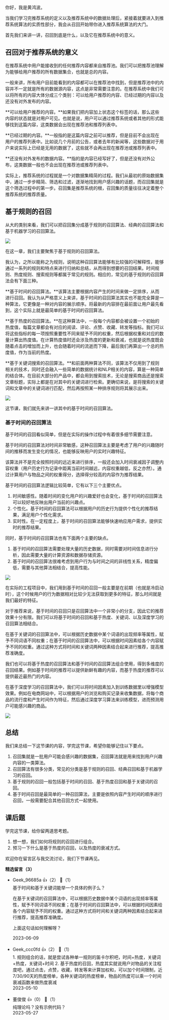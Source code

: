 你好，我是黄鸿波。

当我们学习完推荐系统的定义以及推荐系统中的数据处理后，紧接着就要进入到推荐系统算法的实质性部分，我会从召回开始带你进入推荐系统算法的大门。

首先我们来讲一讲，召回到底是什么，以及它在推荐系统中的意义。

## 召回对于推荐系统的意义

在推荐系统中用户能接收到的任何推荐内容都来自推荐池。我们可以把推荐池理解为能够给用户推荐的所有数据集合，也就是总的内容。

一般来讲，所有用户目前能看到的内容都可以在推荐池中找到，但是推荐池中的内容并不一定就是所有的数据源内容，这点是非常需要注意的。在推荐系统中我们可以将所有的内容大体分成三个类别：可以给用户推荐的内容、已经过期的内容以及还没有对外发布的内容。

**可以给用户推荐的内容。**如果我们把内容加上状态这个标签的话，那么这些内容的状态就是对用户可见。也就是说，用户可以通过推荐系统或者其他的形式能够找到这篇内容，这类数据会出现在推荐池和推荐列表中。

**已经过期的内容。**一般指的是这篇内容之前可以推荐，但是目前不会出现在用户的推荐列表中。比如说几个月前的公告，或者去年的新闻等，这些数据对于用户来说实际上已经是无用的数据了，这些就不会再出现在推荐池或推荐列表中。

**还没有对外发布的数据内容。**指的是内容已经写好了，但是还没有对外公布，这类数据一般也不会出现在推荐池或推荐列表中。

实际上，推荐系统的过程就是一个对数据集精简的过程。我们从最初的原始数据集中，通过一步步精简、筛选和过滤，逐渐地找到用户感兴趣的话题，而召回集就是这个筛选过程中的第一步。召回集是推荐系统的根，召回集的质量往往决定着整个推荐系统的推荐质量。

## 基于规则的召回

从大的类别来看，我们可以把召回集分成基于规则的召回算法、经典的召回算法和基于机器学习的召回算法。

![](https://static001.geekbang.org/resource/image/d8/31/d8bcc2c376f86afe21d00e9f1d988331.jpg?wh=1792x800)

在这一章，我们主要聚焦于基于规则的召回算法。

我认为，之所以能称之为规则，说明这种召回算法能够有比较强的可解释性，能够通过一系列的规则和特点来进行归纳和总结，从而得到想要的召回结果。时间规则、热度规则、搜索规则等都属于常见的规则。相应的，常见的基于规则的召回算法会有下面三种。

**基于时间的召回算法。**该算法主要根据内容产生的时间来做一定排序，从而进行召回。我认为从严格意义上来讲，基于时间的召回算法其实也不能完全算是一种算法，它更像是一种对内容的展示顺序。将最新的内容排在最前面让用户最先看到，这个实际上就是最简单的基于时间的召回算法。

**基于热度的召回算法。**在这种算法中，一般每个内容都会被设置一个初始的热度值，每篇文章都会有对应的阅读、评论、点赞、收藏、转发等指标。我们可以将这些指标的每一项按照重要性不同来赋予不同的权重，然后根据权重和对应的数量计算出热度值。在计算热度值时还会涉及热度的更新和衰减，也就是说热度既会随着点击的增加而上升，也会随着时间的流逝而下降，最后我们再算出一个总的热度值，作为当前的热度。

**基于关键词搜索的召回算法。**和前面两种算法不同，该算法不仅用到了规则相关的技术，同时还会融入一些简单的数据统计和NLP相关的内容，算是一种简单的结合体。在目前大部分的产品中，都会用到搜索技术，无论是搜索商品还是搜索文章标题，实际上都是在对其中的关键词进行检索。更确切来说，是将搜索的关键词和文章中的关键词进行匹配，然后再按照某一种排序规则将其展示出来。

![](https://static001.geekbang.org/resource/image/74/b4/74211a1337a6184075119f0c9f0b2db4.jpg?wh=1788x751)

这节课，我们就先来讲一讲其中的基于时间的召回算法。

### 基于时间的召回算法

基于时间的召回看似简单，但是在实际的操作过程中有着很多细节需要注意。

基于时间的召回算法对时间非常敏感，这种召回算法主要是考虑了用户的兴趣随时间的推移而发生变化的情况，也能够反映用户的实时兴趣特征。

该算法并不是完全按照时间的远近来进行排序，一般还会加入时间衰减因子调整内容权重（用户历史行为记录中距离当前时间越远，内容权重越低，反之亦然）。通过计算用户与物品之间的权重得分，选择得分较高的内容作为推荐结果。

基于时间的召回算法逻辑比较简单，它有以下三个主要优点。

1. 时间敏感性。随着时间的变化用户的兴趣爱好也会变化，基于时间的召回算法可以较好地反映出用户当前的兴趣点。
2. 个性化。基于时间的召回算法可以根据用户的历史行为提供个性化的推荐结果，满足用户个性化需求。
3. 实时性。在一定程度上，基于时间的召回算法能够快速响应用户需求，提供实时的推荐结果。

同时，基于时间的召回算法也有下面两个主要的缺点。

1. 基于时间的召回算法需要处理大量的历史数据，同时需要对时间信息进行分析，因此需要大量的计算资源和数据存储资源。
2. 基于时间的召回算法很难考虑到用户行为与时间之间的非线性关系，精度偏低，需要与其他算法相结合，提高性能。

![](https://static001.geekbang.org/resource/image/4f/45/4f4f5ebdbyybe4b98926db3b7ceb8345.jpg?wh=1664x1044)

在实际的工程项目中，我们用到基于时间的召回一般主要是在前期（也就是冷启动时），这个时候用户的行为数据相对比较少无法获取到更多的特征，那么时间就是我们最好的特征。

对于推荐来说，基于时间的召回只是召回算法中一个非常小的分支，因此它的推荐效果十分有限。我们可以将基于时间的召回和基于热度、关键词、以及深度学习的召回算法相结合。

在基于关键词的召回算法中，可以根据历史数据中某个词语的出现频率等属性，赋予不同词语不同权重；在基于时间的召回算法中，可以根据时间因素给各个内容赋予不同的权重。通过这种方式将时间和关键词两种因素结合起来进行推荐，提高推荐准确度。

我们也可以将基于热度的召回算法和基于时间的召回算法组合使用，得到多维度的召回结果。例如基于时间的推荐可以提供新鲜有趣的内容，而基于热度的推荐可以提供最近最热门的内容。

在基于深度学习的召回算法中，我们可以将时间因素加入到训练数据里以增强模型效果。例如在电商网站中，可以根据用户的浏览和购买记录来收集数据，将每个商品的流行度和产生时间作为特征，然后通过深度学习算法来训练模型，进而预测用户可能感兴趣的商品。

![](https://static001.geekbang.org/resource/image/1c/yy/1c330a9cc1b558c87efe25b06191feyy.jpg?wh=1524x856)

## 总结

我们来总结一下这节课的内容，学完这节课，希望你能够记住以下要点。

1. 召回集就是一批用户可能会感兴趣的数据集，召回算法就是用来找到用户兴趣内容的一类算法。
2. 召回算法有很多分类，常见的分类是基于规则的召回、经典召回和基于机器学习的召回。
3. 基于规则的召回一般包括基于时间的召回、基于热度召回和基于关键词的召回。
4. 基于时间召回是最简单的一种召回算法，主要是依照内容产生时间的顺序进行召回，一般需要配合其他召回方式一起使用。

## 课后题

学完这节课，给你留两道思考题。

1. 想一想，我们如何将规则的召回进行组合。
2. 预习一下什么是基于热度的召回，以及热度的衰减方式。

欢迎你在留言区与我交流讨论，我们下节课再见。
<div><strong>精选留言（3）</strong></div><ul>
<li><span>Geek_96685a</span> 👍（2） 💬（1）<div>基于时间和基于关键词能举一个具体的例子么？                   

在基于关键词的召回算法中，可以根据历史数据中某个词语的出现频率等属性，赋予不同词语不同权重；在基于时间的召回算法中，可以根据时间因素给各个内容赋予不同的权重。通过这种方式将时间和关键词两种因素结合起来进行推荐，提高推荐准确度。

上面这句话如何理解呀？</div>2023-06-09</li><br/><li><span>Geek_ccc0fd</span> 👍（2） 💬（1）<div>1. 规则组合的话，就是尝试各种单一规则的笛卡尔积吧，时间+热度，关键词+热度，关键词+时间
2. 基于热度的召回，热度其实就说用户对物品的关注程度吧，通过点击，点赞，收藏，转发等来计算加权和，可以加个时间限制，近7&#47;30&#47;90天的热度榜单，各种关键词的热度榜单，物品的热度可以乘一个时间衰减函数来做热度衰减</div>2023-05-10</li><br/><li><span>董俊俊</span> 👍（0） 💬（1）<div>纯理论吗？没有示例代码？</div>2023-05-27</li><br/>
</ul>